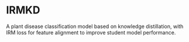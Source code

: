 # IRMKD
A plant disease classification model based on knowledge distillation, with IRM loss for feature alignment to improve student model performance.
